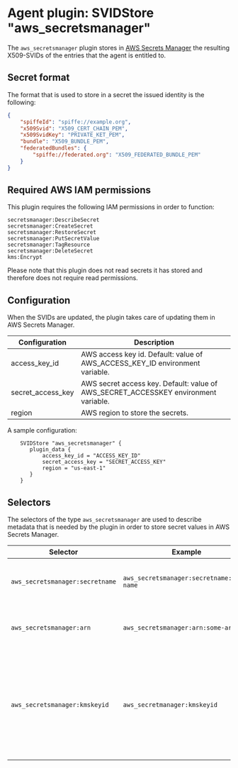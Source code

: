 # Agent plugin: SVIDStore "aws_secretsmanager"

The `aws_secretsmanager` plugin stores in [AWS Secrets Manager](https://aws.amazon.com/es/secrets-manager/) the resulting X509-SVIDs of the entries that the agent is entitled to.

## Secret format

The format that is used to store in a secret the issued identity is the following:

```json
{
    "spiffeId": "spiffe://example.org",
    "x509Svid": "X509_CERT_CHAIN_PEM",
    "x509SvidKey": "PRIVATE_KET_PEM",
    "bundle": "X509_BUNDLE_PEM",
    "federatedBundles": {
        "spiffe://federated.org": "X509_FEDERATED_BUNDLE_PEM"
    }
}
```

## Required AWS IAM permissions

This plugin requires the following IAM permissions in order to function:

```text
secretsmanager:DescribeSecret
secretsmanager:CreateSecret
secretsmanager:RestoreSecret
secretsmanager:PutSecretValue
secretsmanager:TagResource
secretsmanager:DeleteSecret
kms:Encrypt
```

Please note that this plugin does not read secrets it has stored and therefore does not require read permissions.

## Configuration

When the SVIDs are updated, the plugin takes care of updating them in AWS Secrets Manager.

| Configuration     | Description                                                                         |
|-------------------|-------------------------------------------------------------------------------------|
| access_key_id     | AWS access key id. Default: value of AWS_ACCESS_KEY_ID environment variable.        |
| secret_access_key | AWS secret access key. Default: value of AWS_SECRET_ACCESSKEY environment variable. |
| region            | AWS region to store the secrets.                                                    |

A sample configuration:

```hcl
    SVIDStore "aws_secretsmanager" {
       plugin_data {
           access_key_id = "ACCESS_KEY_ID"
           secret_access_key = "SECRET_ACCESS_KEY"
           region = "us-east-1"
       }
    }
```

## Selectors

The selectors of the type `aws_secretsmanager` are used to describe metadata that is needed by the plugin in order to store secret values in AWS Secrets Manager.

| Selector                        | Example                                   | Description                                                                                                                                                                                                                                                                                                                                        |
|---------------------------------|-------------------------------------------|----------------------------------------------------------------------------------------------------------------------------------------------------------------------------------------------------------------------------------------------------------------------------------------------------------------------------------------------------|
| `aws_secretsmanager:secretname` | `aws_secretsmanager:secretname:some-name` | Friendly name of the secret where the SVID is stored. If not specified `aws_secretsmanager:arn` must be defined                                                                                                                                                                                                                                    |
| `aws_secretsmanager:arn`        | `aws_secretsmanager:arn:some-arn`         | The Amazon Resource Name (ARN) of the secret where the SVID is stored. If not specified, `aws_secretsmanager:secretname` must be defined                                                                                                                                                                                                           |
| `aws_secretsmanager:kmskeyid`   | `aws_secretmanager:kmskeyid`              | Specifies the ARN, Key ID, or alias of the AWS KMS customer master key (CMK) to be used to encrypt the secrets. Any of the supported ways to identify a AWS KMS key ID can be used. If a CMK in a different account needs to be referenced, only the key ARN or the alias ARN can be used. If not specified, the AWS account's default CMK is used |
